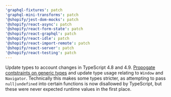 ```yaml
---
'graphql-fixtures': patch
'graphql-mini-transforms': patch
'@shopify/jest-dom-mocks': patch
'@shopify/react-async': patch
'@shopify/react-form-state': patch
'@shopify/react-graphql': patch
'@shopify/react-idle': patch
'@shopify/react-import-remote': patch
'@shopify/react-server': patch
'@shopify/react-testing': patch
---
```


Update types to account changes in TypeScript 4.8 and 4.9. [Propogate contstraints on generic types](https://devblogs.microsoft.com/typescript/announcing-typescript-4-8/#unconstrained-generics-no-longer-assignable-to) and update type usage relating to `Window` and `Navigator`. Technically this makes some types stricter, as attempting to pass `null|undefined` into certain functions is now disallowed by TypeScript, but these were never expected runtime values in the first place.
